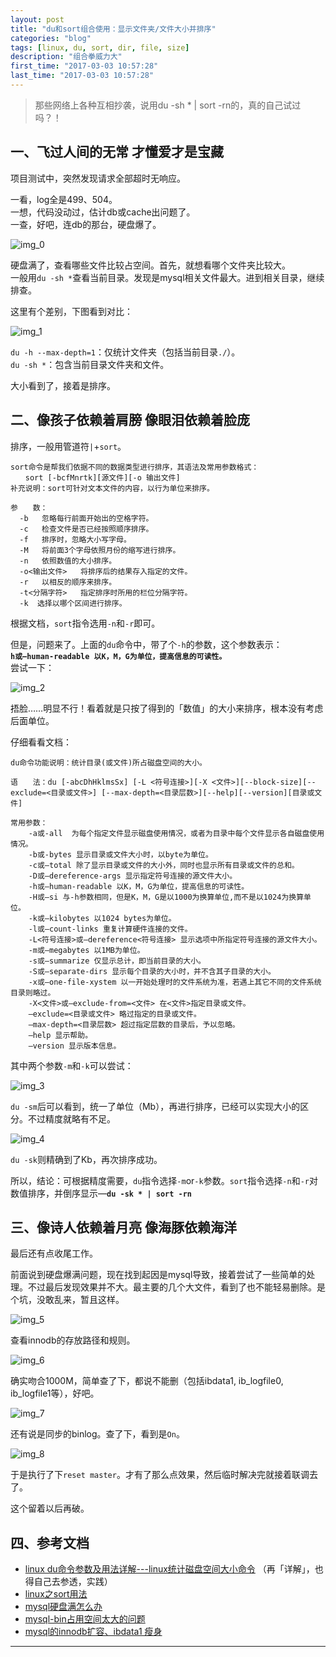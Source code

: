 ```yaml
---
layout: post
title: "du和sort组合使用：显示文件夹/文件大小并排序"
categories: "blog"
tags: [linux, du, sort, dir, file, size]
description: "组合拳威力大"
first_time: "2017-03-03 10:57:28"
last_time: "2017-03-03 10:57:28"
---
```


>那些网络上各种互相抄袭，说用du -sh * \| sort -rn的，真的自己试过吗？！

## 一、飞过人间的无常 才懂爱才是宝藏

项目测试中，突然发现请求全部超时无响应。

一看，log全是499、504。  
一想，代码没动过，估计db或cache出问题了。  
一查，好吧，连db的那台，硬盘爆了。

![img_0][]

硬盘满了，查看哪些文件比较占空间。首先，就想看哪个文件夹比较大。  
一般用`du -sh *`查看当前目录。发现是mysql相关文件最大。进到相关目录，继续排查。

这里有个差别，下图看到对比：

![img_1][]

`du -h --max-depth=1`：仅统计文件夹（包括当前目录`./`）。  
`du -sh *`：包含当前目录文件夹和文件。

大小看到了，接着是排序。

## 二、像孩子依赖着肩膀 像眼泪依赖着脸庞

排序，一般用管道符`|`+`sort`。

```
sort命令是帮我们依据不同的数据类型进行排序，其语法及常用参数格式：
　　sort [-bcfMnrtk][源文件][-o 输出文件] 
补充说明：sort可针对文本文件的内容，以行为单位来排序。

参　　数：
  -b   忽略每行前面开始出的空格字符。
  -c   检查文件是否已经按照顺序排序。
  -f   排序时，忽略大小写字母。
  -M   将前面3个字母依照月份的缩写进行排序。
  -n   依照数值的大小排序。
  -o<输出文件>   将排序后的结果存入指定的文件。
  -r   以相反的顺序来排序。
  -t<分隔字符>   指定排序时所用的栏位分隔字符。
  -k  选择以哪个区间进行排序。
```

根据文档，`sort`指令选用`-n`和`-r`即可。

但是，问题来了。上面的`du`命令中，带了个`-h`的参数，这个参数表示：  
**`h或–human-readable 以K，M，G为单位，提高信息的可读性。`**  
尝试一下：

![img_2][]

捂脸……明显不行！看着就是只按了得到的「数值」的大小来排序，根本没有考虑后面单位。  

仔细看看文档：

```text
du命令功能说明：统计目录(或文件)所占磁盘空间的大小。

语　　法：du [-abcDhHklmsSx] [-L <符号连接>][-X <文件>][--block-size][--exclude=<目录或文件>] [--max-depth=<目录层数>][--help][--version][目录或文件]

常用参数：
    -a或-all  为每个指定文件显示磁盘使用情况，或者为目录中每个文件显示各自磁盘使用情况。
    -b或-bytes 显示目录或文件大小时，以byte为单位。
    -c或–total 除了显示目录或文件的大小外，同时也显示所有目录或文件的总和。
    -D或–dereference-args 显示指定符号连接的源文件大小。
    -h或–human-readable 以K，M，G为单位，提高信息的可读性。
    -H或–si 与-h参数相同，但是K，M，G是以1000为换算单位,而不是以1024为换算单位。
    -k或–kilobytes 以1024 bytes为单位。
    -l或–count-links 重复计算硬件连接的文件。
    -L<符号连接>或–dereference<符号连接> 显示选项中所指定符号连接的源文件大小。
    -m或–megabytes 以1MB为单位。
    -s或–summarize 仅显示总计，即当前目录的大小。
    -S或–separate-dirs 显示每个目录的大小时，并不含其子目录的大小。
    -x或–one-file-xystem 以一开始处理时的文件系统为准，若遇上其它不同的文件系统目录则略过。
    -X<文件>或–exclude-from=<文件> 在<文件>指定目录或文件。
    –exclude=<目录或文件> 略过指定的目录或文件。
    –max-depth=<目录层数> 超过指定层数的目录后，予以忽略。
    –help 显示帮助。
    –version 显示版本信息。
```

其中两个参数`-m`和`-k`可以尝试：

![img_3][]

`du -sm`后可以看到，统一了单位（Mb），再进行排序，已经可以实现大小的区分。不过精度就略有不足。

![img_4][]

`du -sk`则精确到了Kb，再次排序成功。

所以，结论：可根据精度需要，`du`指令选择`-m`or`-k`参数。`sort`指令选择`-n`和`-r`对数值排序，并倒序显示—**`du -sk * | sort -rn`**

## 三、像诗人依赖着月亮 像海豚依赖海洋

最后还有点收尾工作。

前面说到硬盘爆满问题，现在找到起因是mysql导致，接着尝试了一些简单的处理。不过最后发现效果并不大。最主要的几个大文件，看到了也不能轻易删除。是个坑，没敢乱来，暂且这样。

![img_5][]

查看innodb的存放路径和规则。

![img_6][]

确实吻合1000M，简单查了下，都说不能删（包括ibdata1, ib_logfile0, ib_logfile1等），好吧。

![img_7][]

还有说是同步的binlog。查了下，看到是`On`。

![img_8][]

于是执行了下`reset master`。才有了那么点效果，然后临时解决完就接着联调去了。

这个留着以后再破。

## 四、参考文档

* [linux du命令参数及用法详解---linux统计磁盘空间大小命令](http://www.linuxso.com/command/du.html) （再「详解」，也得自己去参透，实践）
* [linux之sort用法](http://www.cnblogs.com/dong008259/archive/2011/12/08/2281214.html)
* [mysql硬盘满怎么办 ](http://blog.chinaunix.net/uid-20761674-id-3417025.html) 
* [mysql-bin占用空间太大的问题](http://blog.csdn.net/u010433704/article/details/50517848)
* [mysql的innodb扩容、ibdata1 瘦身](http://blog.csdn.net/zm2714/article/details/8479974/)

---


[img_0]:{{site.img_url}}/{{page.url|remove:".html"}}/df_h.png
[img_1]:{{site.img_url}}/{{page.url|remove:".html"}}/du_sh.png
[img_2]:{{site.img_url}}/{{page.url|remove:".html"}}/sort_sh.png
[img_3]:{{site.img_url}}/{{page.url|remove:".html"}}/sort_sm.png
[img_4]:{{site.img_url}}/{{page.url|remove:".html"}}/sort_sk.png
[img_5]:{{site.img_url}}/{{page.url|remove:".html"}}/variables_innodb.png
[img_6]:{{site.img_url}}/{{page.url|remove:".html"}}/ibdata.png
[img_7]:{{site.img_url}}/{{page.url|remove:".html"}}/log_bin.png
[img_8]:{{site.img_url}}/{{page.url|remove:".html"}}/reset_master.png



